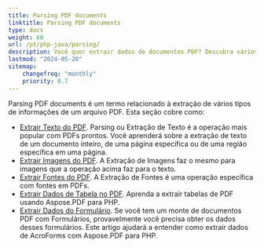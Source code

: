 ```yaml
---
title: Parsing PDF documents 
linktitle: Parsing PDF documents
type: docs
weight: 60
url: /pt/php-java/parsing/
description: Você quer extrair dados de documentos PDF? Descubra vários métodos de extração de dados PDF com Aspose.PDF para PHP.
lastmod: "2024-05-20"
sitemap:
    changefreq: "monthly"
    priority: 0.7
---
```


Parsing PDF documents é um termo relacionado à extração de vários tipos de informações de um arquivo PDF. Esta seção cobre como:

- [Extrair Texto do PDF](/pdf/pt/php-java/extract-text-from-pdf/). Parsing ou Extração de Texto é a operação mais popular com PDFs prontos. Você aprenderá sobre a extração de texto de um documento inteiro, de uma página específica ou de uma região específica em uma página.
- [Extrair Imagens do PDF](/pdf/pt/php-java/extract-images-from-the-pdf-file/). A Extração de Imagens faz o mesmo para imagens que a operação acima faz para o texto.
- [Extrair Fontes do PDF](/pdf/pt/php-java/extract-fonts-from-pdf/). A Extração de Fontes é uma operação específica com fontes em PDFs.
- [Extrair Dados de Tabela no PDF](/pdf/pt/php-java/extract-data-from-table-in-pdf/).
 Aprenda a extrair tabelas de PDF usando Aspose.PDF para PHP.  
- [Extrair Dados do Formulário](/pdf/pt/php-java/extract-data-from-acroform/). Se você tem um monte de documentos PDF com Formulários, provavelmente você precisa obter os dados desses formulários. Este artigo ajudará a entender como extrair dados de AcroForms com Aspose.PDF para PHP.